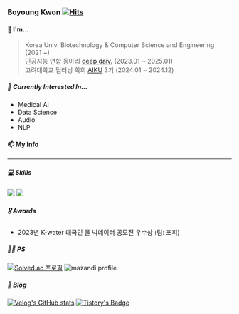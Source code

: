 ### Boyoung Kwon [![Hits](https://hits.seeyoufarm.com/api/count/incr/badge.svg?url=https%3A%2F%2Fgithub.com%2Fiamnotwhale&count_bg=%23AAD4ED&title_bg=%23555555&icon=&icon_color=%23E7E7E7&title=hits&edge_flat=false)](https://hits.seeyoufarm.com)


#### 🐳 I'm...
> Korea Univ. Biotechnology & Computer Science and Engineering (2021 ~) <br> 인공지능 연합 동아리 [deep daiv.](https://deepdaiv.oopy.io/) (2023.01 ~ 2025.01) <br> 고려대학교 딥러닝 학회 [AIKU](https://github.com/AIKU-Official) 3기 (2024.01 ~ 2024.12)


##### 🔭 Currently Interested In...
- Medical AI
- Data Science
- Audio
- NLP

#### 📫 My Info
___
##### 💻 Skills
<img src="https://img.shields.io/badge/Python-3776AB?style=for-the-badge&logo=Python&logoColor=white"> <img src="https://img.shields.io/badge/C-A8B9CC?style=for-the-badge&logo=C&logoColor=white"/>


##### 🎖️ Awards
- 2023년 K-water 대국민 물 빅데이터 공모전 우수상 (팀: 포피)

##### 👩‍💻 PS
[![Solved.ac 프로필](http://mazassumnida.wtf/api/generate_badge?boj=kby2009)](https://solved.ac/kby2009)
![mazandi profile](http://mazandi.herokuapp.com/api?handle=kby2009&theme=warm)

##### 📝 Blog
[![Velog's GitHub stats](https://velog-readme-stats.vercel.app/api/badge?name=iamnotwhale)](https://velog.io/@iamnotwhale) 
[![Tistory's Badge](https://github-readme-tistory-card.vercel.app/api/badge?name=iamnotwhale)](https://iamnotwhale.tistory.com)

<!--
**iamnotwhale/iamnotwhale** is a ✨ _special_ ✨ repository because its `README.md` (this file) appears on your GitHub profile.

Here are some ideas to get you started:

- 🔭 I’m currently working on ...
- 🌱 I’m currently learning ...
- 👯 I’m looking to collaborate on ...
- 🤔 I’m looking for help with ...
- 💬 Ask me about ...
- 📫 How to reach me: ...
- 😄 Pronouns: ...
- ⚡ Fun fact: ...
-->
